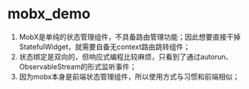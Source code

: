 # mobx_demo

1. MobX是单纯的状态管理组件，不具备路由管理功能；因此想要直接干掉StatefulWidget，就需要自备无context路由跳转组件；
2. 状态绑定是双向的，但响应式编程比较麻烦，只看到了通过autorun、ObservableStream的形式监听事件；
3. 因为mobx本身是前端状态管理组件，所以使用方式与习惯和前端相似；
